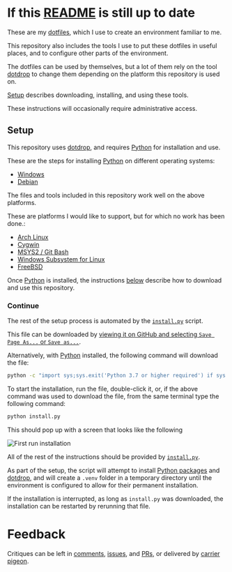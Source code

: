 # If this [README](./README.md) is still up to date

These are my [dotfiles][], which I use to create an environment familiar to me.

This repository also includes the tools I use to put these dotfiles in useful places, and to configure other parts of the environment.

The dotfiles can be used by themselves, but a lot of them rely on the tool [dotdrop][] to change them depending on the platform this repository is used on.

[Setup](#setup) describes downloading, installing, and using these tools.

These instructions will occasionally require administrative access.

## Setup

This repository uses [dotdrop][], and requires [Python][] for installation and use.

These are the steps for installing [Python][] on different operating systems:

 - [Windows](./docs/INSTALL_windows.md)
 - [Debian](./docs/INSTALL_debian.md)

The files and tools included in this repository work well on the above platforms.

These are platforms I would like to support, but for which no work has been done.:

 - [Arch Linux](./INSTALL_archlinux.md)
 - [Cygwin](./INSTALL_cygwin.md)
 - [MSYS2 / Git Bash](./INSTALL_gitbash.md)
 - [Windows Subsystem for Linux](./INSTALL_wsl.md)
 - [FreeBSD](./INSTALL_freebsd.md)

Once [Python][] is installed, the instructions [below](#continue) describe how to download and use this repository.

### Continue

The rest of the setup process is automated by the [`install.py`](./install.py) script.

This file can be downloaded by [viewing it on GitHub and selecting `Save Page As...` or `Save as...`][install-installpy].

Alternatively, with [Python][] installed, the following command will download the file:

```sh
python -c "import sys;sys.exit('Python 3.7 or higher required') if sys.version_info<=(3,7) else '';from urllib.request import urlopen as o;r=o('https://raw.githubusercontent.com/mawillcockson/dotfiles/dev/install.py').read();f=open('install.py','wb');f.write(r);f.close()"
```

To start the installation, run the file, double-click it, or, if the above command was used to download the file, from the same terminal type the following command:

```sh
python install.py
```

This should pop up with a screen that looks like the following

![First run installation][screenshot]

All of the rest of the instructions should be provided by [`install.py`](./install.py).

As part of the setup, the script will attempt to install [Python packages][python-packages] and [dotdrop][], and will create a `.venv` folder in a temporary directory until the environment is configured to allow for their permanent installation.

If the installation is interrupted, as long as `install.py` was downloaded, the installation can be restarted by rerunning that file.

# Feedback

Critiques can be left in [comments][], [issues][], and [PRs][], or delivered by [carrier pigeon][pigeon].


[dotfiles]: <https://wiki.archlinux.org/index.php/Dotfiles>
[dotdrop]: <https://github.com/deadc0de6/dotdrop>
[Python]: <https://www.python.org/>
[install-installpy]: <https://raw.githubusercontent.com/mawillcockson/dotfiles/dev/install.py>
[repo-archive]: <https://github.com/mawillcockson/dotfiles/archive/dev.zip>
[screenshot]: <https://images.unsplash.com/photo-1519125323398-675f0ddb6308?ixlib=rb-1.2.1&ixid=eyJhcHBfaWQiOjEyMDd9&auto=format&fit=crop&w=1200&q=80>
[python-packages]: <https://pypi.org/help/#packages>
[comments]: <https://github.com/login?return_to=https%3A%2F%2Fgithub.com%2Fmawillcockson%2Fdotfiles%2Fcommit%2Fa6d9cfffe5e2687c5b1a8ebbef11db12ea00060b%3F_pjax%3D%2523js-repo-pjax-container>
[issues]: <https://github.com/mawillcockson/dotfiles/issues/new>
[prs]: <https://help.github.com/en/github/collaborating-with-issues-and-pull-requests/creating-a-pull-request>
[pigeon]: <https://tools.ietf.org/html/rfc6214>
